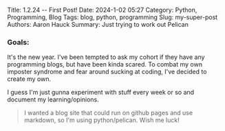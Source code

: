 Title: 1.2.24 -- First Post!
Date: 2024-1-02 05:27
Category: Python, Programming, Blog
Tags: blog, python, programming
Slug: my-super-post
Authors: Aaron Hauck
Summary: Just trying to work out Pelican

### Goals:
It's the new year. I've been tempted to ask my cohort if they have any programming blogs, but have been kinda scared. To combat my own imposter syndrome and fear around sucking at coding, I've decided to create my own.

I guess I'm just gunna experiment with stuff every week or so and document my learning/opinions.

> I wanted a blog site that could run on github pages and use markdown, so I'm using python/pelican. Wish me luck!